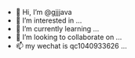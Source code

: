 - 👋 Hi, I’m @gjjjava
- 👀 I’m interested in ...
- 🌱 I’m currently learning ...
- 💞️ I’m looking to collaborate on ...
- 📫 my wechat is qc1040933626 ...

<!---
gjjjava/gjjjava is a ✨ special ✨ repository because its `README.md` (this file) appears on your GitHub profile.
You can click the Preview link to take a look at your changes.
--->
